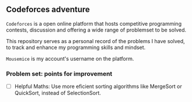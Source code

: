 ## Codeforces adventure

``Codeforces`` is a open online platform that hosts competitive programming contests, discussion and offering a wide range of problemset to be solved.

This repository serves as a personal record of the problems I have solved, to track and enhance my programming skills and mindset.

``Mousemice`` is my account's username on the platform.

### Problem set: points for improvement

- [ ] Helpful Maths: Use more eficient sorting algorithms like MergeSort or QuickSort, instead of SelectionSort.

